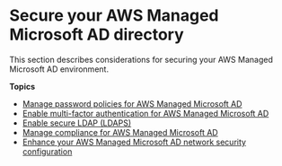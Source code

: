 # Secure your AWS Managed Microsoft AD directory<a name="ms_ad_security"></a>

This section describes considerations for securing your AWS Managed Microsoft AD environment\.

**Topics**
+ [Manage password policies for AWS Managed Microsoft AD](ms_ad_password_policies.md)
+ [Enable multi\-factor authentication for AWS Managed Microsoft AD](ms_ad_mfa.md)
+ [Enable secure LDAP \(LDAPS\)](ms_ad_ldap.md)
+ [Manage compliance for AWS Managed Microsoft AD](ms_ad_compliance.md)
+ [Enhance your AWS Managed Microsoft AD network security configuration](ms_ad_network_security.md)